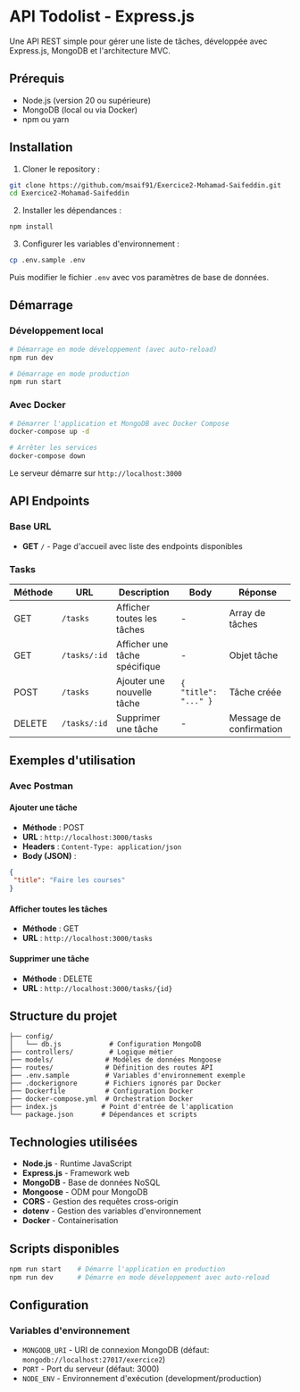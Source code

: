 # API Todolist - Express.js

Une API REST simple pour gérer une liste de tâches, développée avec Express.js, MongoDB et l'architecture MVC.

## Prérequis

- Node.js (version 20 ou supérieure)
- MongoDB (local ou via Docker)
- npm ou yarn

## Installation

1. Cloner le repository :
```bash
git clone https://github.com/msaif91/Exercice2-Mohamad-Saifeddin.git
cd Exercice2-Mohamad-Saifeddin
```

2. Installer les dépendances :
```bash
npm install
```

3. Configurer les variables d'environnement :
```bash
cp .env.sample .env
```
Puis modifier le fichier `.env` avec vos paramètres de base de données.

## Démarrage

### Développement local

```bash
# Démarrage en mode développement (avec auto-reload)
npm run dev

# Démarrage en mode production
npm run start
```

### Avec Docker

```bash
# Démarrer l'application et MongoDB avec Docker Compose
docker-compose up -d

# Arrêter les services
docker-compose down
```

Le serveur démarre sur `http://localhost:3000`

## API Endpoints

### Base URL
- **GET** `/` - Page d'accueil avec liste des endpoints disponibles

### Tasks

| Méthode | URL | Description | Body | Réponse |
|---------|-----|-------------|------|----------|
| GET | `/tasks` | Afficher toutes les tâches | - | Array de tâches |
| GET | `/tasks/:id` | Afficher une tâche spécifique | - | Objet tâche |
| POST | `/tasks` | Ajouter une nouvelle tâche | `{ "title": "..." }` | Tâche créée |
| DELETE | `/tasks/:id` | Supprimer une tâche | - | Message de confirmation |

## Exemples d'utilisation

### Avec Postman

#### Ajouter une tâche
- **Méthode** : POST
- **URL** : `http://localhost:3000/tasks`
- **Headers** : `Content-Type: application/json`
- **Body (JSON)** :
```json
{
 "title": "Faire les courses"
}
```

#### Afficher toutes les tâches
- **Méthode** : GET
- **URL** : `http://localhost:3000/tasks`

#### Supprimer une tâche
- **Méthode** : DELETE
- **URL** : `http://localhost:3000/tasks/{id}`

## Structure du projet

```
├── config/
│   └── db.js            # Configuration MongoDB
├── controllers/         # Logique métier
├── models/             # Modèles de données Mongoose
├── routes/             # Définition des routes API
├── .env.sample         # Variables d'environnement exemple
├── .dockerignore       # Fichiers ignorés par Docker
├── Dockerfile          # Configuration Docker
├── docker-compose.yml  # Orchestration Docker
├── index.js           # Point d'entrée de l'application
└── package.json       # Dépendances et scripts
```

## Technologies utilisées

- **Node.js** - Runtime JavaScript
- **Express.js** - Framework web
- **MongoDB** - Base de données NoSQL
- **Mongoose** - ODM pour MongoDB
- **CORS** - Gestion des requêtes cross-origin
- **dotenv** - Gestion des variables d'environnement
- **Docker** - Containerisation

## Scripts disponibles

```bash
npm run start    # Démarre l'application en production
npm run dev      # Démarre en mode développement avec auto-reload
```

## Configuration

### Variables d'environnement

- `MONGODB_URI` - URI de connexion MongoDB (défaut: `mongodb://localhost:27017/exercice2`)
- `PORT` - Port du serveur (défaut: 3000)
- `NODE_ENV` - Environnement d'exécution (development/production)
